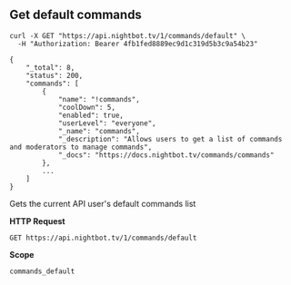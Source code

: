 ## Get default commands

```cURL
curl -X GET "https://api.nightbot.tv/1/commands/default" \
  -H "Authorization: Bearer 4fb1fed8889ec9d1c319d5b3c9a54b23"

{
    "_total": 8,
    "status": 200,
    "commands": [
        {
            "name": "!commands",
            "coolDown": 5,
            "enabled": true,
            "userLevel": "everyone",
            "_name": "commands",
            "_description": "Allows users to get a list of commands and moderators to manage commands",
            "_docs": "https://docs.nightbot.tv/commands/commands"
        },
        ...
    ]
}
```

Gets the current API user's default commands list

**HTTP Request**

`GET https://api.nightbot.tv/1/commands/default`

**Scope**

`commands_default`